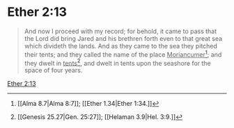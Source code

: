# Ether 2:13

> And now I proceed with my record; for behold, it came to pass that the Lord did bring Jared and his brethren forth even to that great sea which divideth the lands. And as they came to the sea they pitched their tents; and they called the name of the place <u>Moriancumer</u>[^a]; and they dwelt in <u>tents</u>[^b], and dwelt in tents upon the seashore for the space of four years.

[Ether 2:13](https://www.churchofjesuschrist.org/study/scriptures/bofm/ether/2?lang=eng&id=p13#p13)


[^a]: [[Alma 8.7|Alma 8:7]]; [[Ether 1.34|Ether 1:34.]]
[^b]: [[Genesis 25.27|Gen. 25:27]]; [[Helaman 3.9|Hel. 3:9.]]
